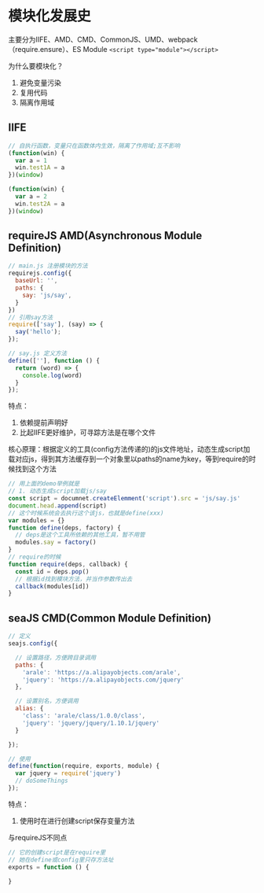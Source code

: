 # 模块化发展史
主要分为IIFE、AMD、CMD、CommonJS、UMD、webpack（require.ensure）、ES Module `<script type="module"></script>`

为什么要模块化？

1. 避免变量污染
2. 复用代码
3. 隔离作用域

## IIFE
``` javascript
// 自执行函数，变量只在函数体内生效，隔离了作用域;互不影响
(function(win) {
  var a = 1
  win.test1A = a
})(window)

(function(win) {
  var a = 2
  win.test2A = a
})(window)
```

## requireJS AMD(Asynchronous Module Definition)
``` javascript
// main.js 注册模块的方法
requirejs.config({
  baseUrl: '',
  paths: {
    say: 'js/say',
  }
})
// 引用say方法
require(['say'], (say) => {
  say('hello');
});

// say.js 定义方法
define([''], function () {
  return (word) => {
    console.log(word)
  }
});
```
特点：

1. 依赖提前声明好
2. 比起IIFE更好维护，可寻踪方法是在哪个文件

核心原理：根据定义的工具(config方法传递的)的js文件地址，动态生成script加载对应js，得到其方法缓存到一个对象里以paths的name为key，等到require的时候找到这个方法
```javascript
// 用上面的demo举例就是
// 1. 动态生成script加载js/say
const script = documnet.createElemment('script').src = 'js/say.js'
document.head.append(script)
// 这个时候系统会去执行这个该js，也就是define(xxx)
var modules = {}
function define(deps, factory) {
  // deps是这个工具所依赖的其他工具，暂不用管
  modules.say = factory()
}
// require的时候
function require(deps, callback) {
  const id = deps.pop()
  // 根据id找到模块方法，并当作参数传出去
  callback(modules[id])
}
```

## seaJS CMD(Common Module Definition)
```javascript
// 定义
seajs.config({

  // 设置路径，方便跨目录调用
  paths: {
    'arale': 'https://a.alipayobjects.com/arale',
    'jquery': 'https://a.alipayobjects.com/jquery'
  },

  // 设置别名，方便调用
  alias: {
    'class': 'arale/class/1.0.0/class',
    'jquery': 'jquery/jquery/1.10.1/jquery'
  }

});

// 使用
define(function(require, exports, module) {
  var jquery = require('jquery')
  // doSomeThings
});
```
特点：

1. 使用时在进行创建script保存变量方法

与requireJS不同点
```javascript
// 它的创建script是在require里
// 她在define或config里只存方法址
exports = function () {
  
}

```
